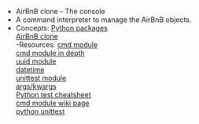 - AirBnB clone - The console
- A command interpreter to manage the AirBnB objects.
- Concepts:
[Python packages](https://intranet.alxswe.com/concepts/66)<br>
[AirBnB clone](https://intranet.alxswe.com/concepts/74)<br>
-Resources:
[cmd module](https://docs.python.org/3.8/library/cmd.html)<br>
[cmd module in depth](http://pymotw.com/2/cmd/)<br>
[uuid module](https://docs.python.org/3.8/library/uuid.html)<br>
[datetime](https://docs.python.org/3.8/library/datetime.html)<br>
[unittest module](https://docs.python.org/3.8/library/unittest.html#module-unittest)<br>
[args/kwargs](https://yasoob.me/2013/08/04/args-and-kwargs-in-python-explained/)<br>
[Python test cheatsheet](https://www.pythonsheets.com/notes/python-tests.html)<br>
[cmd module wiki page](https://wiki.python.org/moin/CmdModule)<br>
[python unittest](https://realpython.com/python-testing/)<br>
